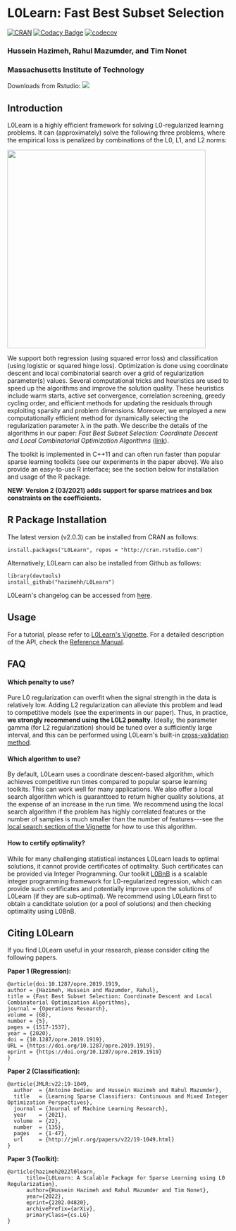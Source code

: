 # L0Learn: Fast Best Subset Selection 
[![CRAN](https://www.r-pkg.org/badges/version/L0Learn)](https://cran.r-project.org/package=L0Learn) [![Codacy Badge](https://app.codacy.com/project/badge/Grade/7fd68c533fd1493288e7986df3cc6f6d)](https://www.codacy.com/gh/hazimehh/L0Learn/dashboard?utm_source=github.com&amp;utm_medium=referral&amp;utm_content=hazimehh/L0Learn&amp;utm_campaign=Badge_Grade) [![codecov](https://codecov.io/gh/hazimehh/L0Learn/branch/master/graph/badge.svg?token=QYDNA400OI)](https://codecov.io/gh/hazimehh/L0Learn)

### Hussein Hazimeh, Rahul Mazumder, and Tim Nonet
### Massachusetts Institute of Technology

Downloads from Rstudio: [![](https://cranlogs.r-pkg.org/badges/grand-total/L0Learn)](https://cran.rstudio.com/web/packages/L0Learn/index.html)

## Introduction
L0Learn is a highly efficient framework for solving L0-regularized learning problems. It can (approximately) solve the following three problems, where the empirical loss is penalized by combinations of the L0, L1, and L2 norms:

<img src="https://github.com/hazimehh/L0Learn/blob/master/misc/eqs.png" width = 450>

We support both regression (using squared error loss) and classification (using logistic or squared hinge loss). Optimization is done using coordinate descent and local combinatorial search over a grid of regularization parameter(s) values. Several  computational tricks and heuristics are used to speed up the algorithms and improve the solution quality. These heuristics include warm starts, active set convergence, correlation screening, greedy cycling order, and efficient methods for updating the residuals through exploiting sparsity and problem dimensions. Moreover, we employed a new computationally efficient method for dynamically selecting the regularization parameter λ in the path. We describe the details of the algorithms in our paper: *Fast Best Subset Selection: Coordinate Descent and Local Combinatorial Optimization Algorithms* ([link](https://pubsonline.informs.org/doi/10.1287/opre.2019.1919)). 

The toolkit is implemented in C++11 and can often run faster than popular sparse learning toolkits (see our experiments in the paper above). We also provide an easy-to-use R interface; see the section below for installation and usage of the R package.

**NEW: Version 2 (03/2021) adds support for sparse matrices and box constraints on the coefficients.**

## R Package Installation
The latest version (v2.0.3) can be installed from CRAN as follows:
```{R}
install.packages("L0Learn", repos = "http://cran.rstudio.com")
```
Alternatively, L0Learn can also be installed from Github as follows:
```{R}
library(devtools)
install_github("hazimehh/L0Learn")
```
L0Learn's changelog can be accessed from [here](https://github.com/hazimehh/L0Learn/blob/master/ChangeLog).

##  Usage
For a tutorial, please refer to [L0Learn's Vignette](https://cran.r-project.org/web/packages/L0Learn/vignettes/L0Learn-vignette.html). For a detailed description of the API, check the [Reference Manual](https://cran.r-project.org/web/packages/L0Learn/L0Learn.pdf).

## FAQ
#### Which penalty to use?
Pure L0 regularization can overfit when the signal strength in the data is relatively low. Adding L2 regularization can alleviate this problem and lead to competitive models (see the experiments in our paper). Thus, in practice, **we strongly  recommend using the L0L2 penalty**. Ideally, the parameter gamma (for L2 regularization) should be tuned over a sufficiently large interval, and this can be performed using L0Learn's built-in [cross-validation method](https://cran.r-project.org/web/packages/L0Learn/vignettes/L0Learn-vignette.html#cross-validation).

#### Which algorithm to use?
By default, L0Learn uses a coordinate descent-based algorithm, which achieves competitive run times compared to popular sparse learning toolkits. This can work well for many applications. We also offer a local search algorithm which is guarantteed to return higher quality solutions, at the expense of an increase in the run time. We recommend using the local search algorithm if the problem has highly correlated features or the number of samples is much smaller than the number of features---see the [local search section of the Vignette](https://cran.r-project.org/web/packages/L0Learn/vignettes/L0Learn-vignette.html#higher-quality_solutions_using_local_search) for how to use this algorithm.

#### How to certify optimality?
While for many challenging statistical instances L0Learn leads to optimal solutions, it cannot provide certificates of optimality. Such certificates can be provided via Integer Programming. Our toolkit [L0BnB](https://github.com/alisaab/l0bnb) is a scalable integer programming framework for L0-regularized regression, which can provide such certificates and potentially improve upon the solutions of L0Learn (if they are sub-optimal). We recommend using L0Learn first to obtain a candidtate solution (or a pool of solutions) and then checking optimality using L0BnB.


## Citing L0Learn
If you find L0Learn useful in your research, please consider citing the following papers.

**Paper 1 (Regression):**
```
@article{doi:10.1287/opre.2019.1919,
author = {Hazimeh, Hussein and Mazumder, Rahul},
title = {Fast Best Subset Selection: Coordinate Descent and Local Combinatorial Optimization Algorithms},
journal = {Operations Research},
volume = {68},
number = {5},
pages = {1517-1537},
year = {2020},
doi = {10.1287/opre.2019.1919},
URL = {https://doi.org/10.1287/opre.2019.1919},
eprint = {https://doi.org/10.1287/opre.2019.1919}
}
```

**Paper 2 (Classification):**
```
@article{JMLR:v22:19-1049,
  author  = {Antoine Dedieu and Hussein Hazimeh and Rahul Mazumder},
  title   = {Learning Sparse Classifiers: Continuous and Mixed Integer Optimization Perspectives},
  journal = {Journal of Machine Learning Research},
  year    = {2021},
  volume  = {22},
  number  = {135},
  pages   = {1-47},
  url     = {http://jmlr.org/papers/v22/19-1049.html}
}
```

**Paper 3 (Toolkit):**
```
@article{hazimeh2022l0learn,
      title={L0Learn: A Scalable Package for Sparse Learning using L0 Regularization}, 
      author={Hussein Hazimeh and Rahul Mazumder and Tim Nonet},
      year={2022},
      eprint={2202.04820},
      archivePrefix={arXiv},
      primaryClass={cs.LG}
}
```
